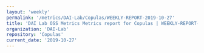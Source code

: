 ```yaml
---
layout: 'weekly'
permalink: '/metrics/DAI-Lab/Copulas/WEEKLY-REPORT-2019-10-27'
title: 'DAI Lab OSS Metrics Metrics report for Copulas | WEEKLY-REPORT-2019-10-27'
organization: 'DAI-Lab'
repository: 'Copulas'
current_date: '2019-10-27'
---
```

